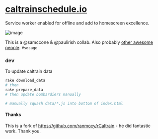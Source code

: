 # [caltrainschedule.io](https://caltrainschedule.io/)

Service worker enabled for offline and add to homescreen excellence.

![image](https://cloud.githubusercontent.com/assets/39191/15494867/a3f2a7c2-2141-11e6-9793-9b38e03aa6cf.png)

This is a @samccone & @paulirish collab. Also probably [other awesome people](https://github.com/paulirish/caltrainschedule.io/graphs/contributors). `#sosage`


### dev

To update caltrain data
```sh
rake download_data
# then
rake prepare_data
# then update bombardiers manually

# manually squash data/*.js into bottom of index.html
```

#### Thanks

This is a fork of https://github.com/ranmocy/rCaltrain - he did fantastic work. Thank you.
